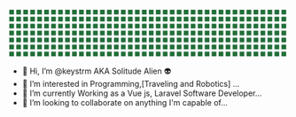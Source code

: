 ![keystrm-github](https://raw.githubusercontent.com/keystrm/keystrm/main/assets/blinking-grid.svg)

- 👋 Hi, I’m @keystrm AKA Solitude Alien 👽
- 👀 I’m interested in Programming,[Traveling and Robotics] ...
- 🌱 I’m currently Working as a Vue js, Laravel Software Developer...
- 💞️ I’m looking to collaborate on anything I'm capable of...

<!---
keystrm/keystrm is a ✨ special ✨ repository because its `README.md` (this file) appears on your GitHub profile.
You can click the Preview link to take a look at your changes.
--->
